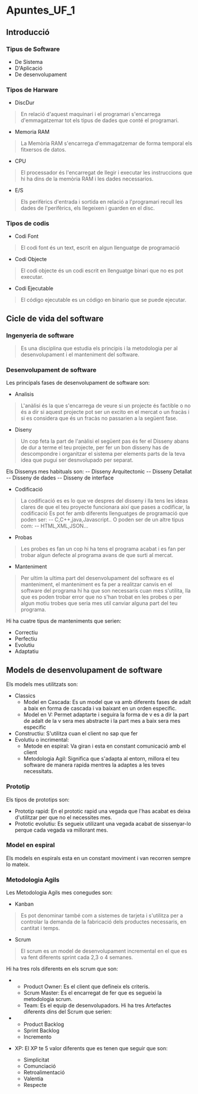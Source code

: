 # Apuntes_UF_1
 ## Introducció 
  ### Tipus de Software 
- De Sistema
- D'Aplicació 
- De desenvolupament
### Tipos de Harware 
- DiscDur
>En relació d'aquest maquinari i el programari s'encarrega d'emmagatzemar tot els tipus de dades que conté el programari.
- Memoria RAM


>La Memòria RAM s'encarrega d'emmagatzemar de forma temporal els fitxersos de datos. 
- CPU
>El processador és l'encarregat de llegir i executar les instruccions que hi ha dins de la memòria RAM i les dades necessarios.
- E/S
>Els perifèrics d'entrada i sortida en relació a l'programari recull les dades de l'perifèrics, els llegeixen i guarden en el disc. 
### Tipos de codis
- Codi Font
>El codi font és un text, escrit en algun llenguatge de programació

- Codi Objecte
>El codi objecte és un codi escrit en llenguatge binari que no es pot executar.
- Codi Ejecutable
>El código ejecutable es un código en binario que se puede ejecutar.   
## Cicle de vida del software
### Ingenyeria de software 
> Es una disciplina que estudia els principis i la metodologia per al desenvolupament i el manteniment del software.
### Desenvolupament de software
Les principals fases de desenvolupament de software son:
- Analisis 
>L'anàlisi és la que s'encarrega de veure si un projecte és factible o no és a dir si aquest projecte pot ser un excito en el mercat o un fracàs i si es considera que és un fracàs no passarien a la següent fase.
- Diseny
>Un cop feta la part de l'anàlisi el següent pas és fer el Disseny abans de dur a terme el teu projecte, per fer un bon disseny has de descompondre i organitzar el sistema per elements parts de la teva idea que pugui ser desnvolupado per
separat. 

Els Dissenys mes habituals son:
-- Disseny Arquitectonic
-- Disseny Detallat 
-- Disseny de dades
-- Disseny de interface 
- Codificació
>La codificació es es lo que ve despres del disseny i lla tens les ideas clares de que el teu proyecte funcionara així que pases a codificar, la codificació Es pot fer amb diferents llenguatges de programació que poden ser:
-- C,C++,java,Javascript..
O poden ser de un altre tipus com: 
-- HTML,XML,JSON...
- Probas
> Les probes es fan un cop hi ha tens el programa acabat i es fan per trobar algun defecte al programa avans de que surti al mercat.
- Manteniment
>Per ultim la ultima part del desenvolupament del software es el manteniment, el manteniment es fa per a realitzar canvis en el software del programa hi ha que son necessaris cuan mes s'utilita, lla que es poden trobar error que no s'han trobat en les probes o per algun motiu trobes que seria mes util canviar alguna part del teu programa.

Hi ha cuatre tipus de manteniments que serien:
* Correctiu
* Perfectiu
* Evolutiu
* Adaptatiu
## Models de desenvolupament de software
Els models mes utilitzats son:
- Classics
  - Model en Cascada: Es un model que va amb diferents fases de adalt a baix en forma de cascada i va baixant en un orden especific.
  - Model en V: Permet adaptarte i seguira la forma de v es a dir la part de adalt de la v sera mes abstracte i la part mes a baix sera mes especific
- Constructiu: S'utilitza cuan el client no sap que fer 
- Evolutiu o incrimental: 
    - Metode en espiral: Va giran i esta en constant comunicació amb el client 
    - Metodologia Agil: Significa que s'adapta al entorn, millora el teu software de manera rapida mentres la adaptes a les teves necessitats.
### Prototip 
Els tipos de prototips son:
- Prototip rapid: En el prototic rapid una vegada que l'has acabat es deixa d'utilitzar per que no el necessites mes.
- Prototic evolutiu: Es segueix utilizant una vegada acabat de sissenyar-lo perque cada vegada va millorant mes.
### Model en espiral 
Els models en espirals esta en un constant moviment i van recorren sempre lo mateix.  
### Metodologia Agils
Les Metodologia Agils mes conegudes son:
- Kanban
>Es pot denominar també com a sistemes de tarjeta i s'utilitza per a controlar la demanda de la fabricació dels productes necessaris, en cantitat i temps. 
- Scrum
>El scrum es un model de desenvolupament incremental en el que es va fent diferents sprint cada 2,3 o 4 semanes. 

Hi ha tres rols diferents en els scrum que son:

-
    - Product Owner: Es el client que defineix els criteris.
    - Scrum Master: Es el encarregat de fer que es segueixi la metodologia scrum.
    - Team: Es el equip de desenvolupadors.
Hi ha tres Artefactes diferents dins del Scrum que serien:

-
    - Product Backlog 
    - Sprint Backlog
    - Incremento
- XP: El XP te 5 valor diferents que es tenen que seguir que son:
    - Simplicitat
    - Comunciació
    - Retroalimentació
    - Valentia
    - Respecte

